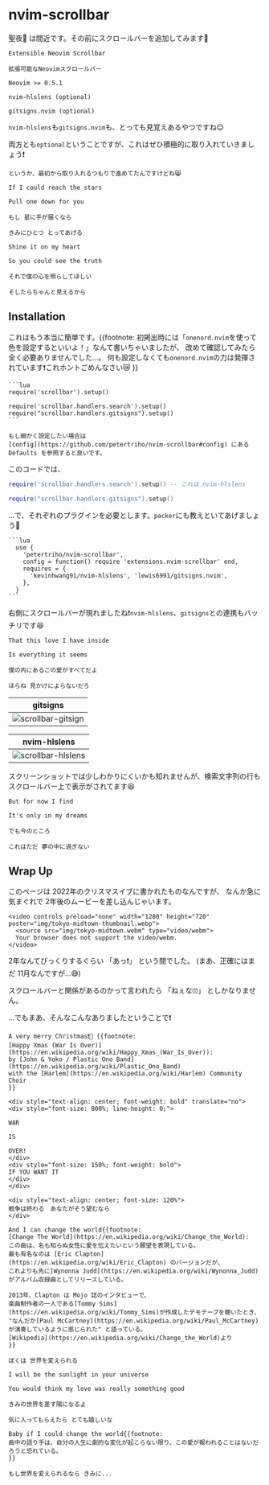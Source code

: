 # nvim-scrollbar

聖夜🌃 は間近です。その前にスクロールバーを追加してみます🎄

```admonish info title="[nvim-scrollbar](https://github.com/petertriho/nvim-scrollbar)"
Extensible Neovim Scrollbar

拡張可能なNeovimスクロールバー
```

```admonish abstract title="Requirements"
Neovim >= 0.5.1

nvim-hlslens (optional)

gitsigns.nvim (optional)
```

`nvim-hlslens`も`gitsigns.nvim`も、とっても見覚えあるやつですね😉

両方とも`optional`ということですが、これはぜひ積極的に取り入れていきましょう❗

```admonish note
というか、最初から取り入れるつもりで進めてたんですけどね😸
```

```admonish quote title=""
If I could reach the stars

Pull one down for you

もし 星に手が届くなら

きみにひとつ とってあげる
```

```admonish quote title=""
Shine it on my heart

So you could see the truth

それで僕の心を照らしてほしい

そしたらちゃんと見えるから
```

## Installation

これはもう本当に簡単です。{{footnote:
初掲出時には「`onenord.nvim`を使って色を設定するといいよ！」なんて書いちゃいましたが、
改めて確認してみたら全く必要ありませんでした...。
何も設定しなくても`onenord.nvim`の力は発揮されています❗これホントごめんなさい😿
}}

~~~admonish example title="extensions/nvim-scrollbar.lua"
```lua
require('scrollbar').setup()

require('scrollbar.handlers.search').setup()
require("scrollbar.handlers.gitsigns").setup()
```
~~~

```admonish note
もし細かく設定したい場合は
[config](https://github.com/petertriho/nvim-scrollbar#config) にある Defaults を参照すると良いです。
```

このコードでは、

```lua
require('scrollbar.handlers.search').setup() -- これは nvim-hlslens
```

```lua
require("scrollbar.handlers.gitsigns").setup()
```

...で、それぞれのプラグインを必要とします。`packer`にも教えといてあげましょう🫶

~~~admonish example title="extensions/init.lua"
```lua
  use {
    'petertriho/nvim-scrollbar',
    config = function() require 'extensions.nvim-scrollbar' end,
    requires = {
      'kevinhwang91/nvim-hlslens', 'lewis6991/gitsigns.nvim',
    },
  }
```
~~~

右側にスクロールバーが現れましたね❗`nvim-hlslens`、`gitsigns`との連携もバッチリです😆

```admonish quote title=""
That this love I have inside

Is everything it seems

僕の内にあるこの愛がすべてだよ

ほらね 見かけによらないだろ
```

|gitsigns|
|:---:|
|![scrollbar-gitsign](img/scrollbar-gitsigns.webp)|

|nvim-hlslens|
|:---:|
|![scrollbar-hlslens](img/scrollbar-hlslens.webp)|

スクリーンショットでは少しわかりにくいかも知れませんが、検索文字列の行もスクロールバー上で表示がされてます😆

```admonish quote title=""
But for now I find

It's only in my dreams

でも今のところ

これはただ 夢の中に過ぎない
```

## Wrap Up

このページは 2022年のクリスマスイブに書かれたものなんですが、
なんか急に気まぐれで 2年後のムービーを差し込んじゃいます。

```admonish success title=""
<video controls preload="none" width="1280" height="720" poster="img/tokyo-midtown-thumbnail.webp">
  <source src="img/tokyo-midtown.webm" type="video/webm">
  Your browser does not support the video/webm.
</video>
```

2年なんてびっくりするぐらい 「あっ❗」  という間でした。
(まあ、正確にはまだ 11月なんですが...😅)

スクロールバーと関係があるのかって言われたら 「ねぇな🙄」 としかなりません。

...でもまあ、そんなこんなありましたということで❗

```admonish success title="Assemble"
A very merry Christmas❗🍾 {{footnote:
[Happy Xmas (War Is Over)](https://en.wikipedia.org/wiki/Happy_Xmas_(War_Is_Over)):
by [John & Yoko / Plastic Ono Band](https://en.wikipedia.org/wiki/Plastic_Ono_Band)
with the [Harlem](https://en.wikipedia.org/wiki/Harlem) Community Choir
}}
```

```admonish success title=""
<div style="text-align: center; font-weight: bold" translate="no">
<div style="font-size: 800%; line-height: 0;">

WAR

IS

OVER!
</div>
<div style="font-size: 150%; font-weight: bold">
IF YOU WANT IT
</div>
</div>
```

```admonish success title=""
<div style="text-align: center; font-size: 120%">
戦争は終わる　あなたがそう望むなら
</div>
```

```admonish quote title=""
And I can change the world{{footnote:
[Change The World](https://en.wikipedia.org/wiki/Change_the_World):
この曲は、名も知らぬ女性に愛を伝えたいという願望を表現している。
最も有名なのは [Eric Clapton](https://en.wikipedia.org/wiki/Eric_Clapton) のバージョンだが、
これよりも先に[Wynonna Judd](https://en.wikipedia.org/wiki/Wynonna_Judd) がアルバム収録曲としてリリースしている。

2013年、Clapton は Mojo 誌のインタビューで、
楽曲制作者の一人である[Tommy Sims](https://en.wikipedia.org/wiki/Tommy_Sims)が作成したデモテープを聴いたとき、
"なんだか[Paul McCartney](https://en.wikipedia.org/wiki/Paul_McCartney) が演奏しているように感じられた" と語っている。
[Wikipedia](https://en.wikipedia.org/wiki/Change_the_World)より
}}

ぼくは 世界を変えられる
```

```admonish quote title=""
I will be the sunlight in your universe

You would think my love was really something good

きみの世界を差す陽になるよ

気に入ってもらえたら とても嬉しいな
```

```admonish quote title=""
Baby if I could change the world{{footnote:
曲中の語り手は、自分の人生に劇的な変化が起こらない限り、この愛が報われることはないだろうと恐れている。
}}

もし世界を変えられるなら きみに...
```
